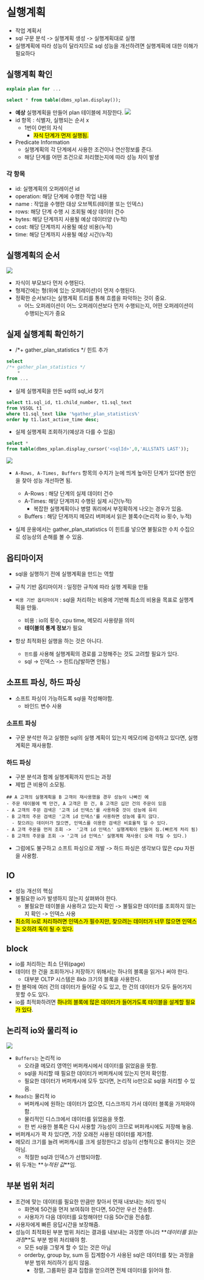 # 실행계획

- 작업 계획서
- sql 구문 분석 -> 실행계획 생성 -> 실행계획대로 실행
- 실행계획에 따라 성능이 달라지므로 sql 성능을 개선하려면 실행계획에 대한 이해가 필요하다

## 실행계획 확인

```sql
explain plan for ...

select * from table(dbms_xplan.display());
```

- **예상** 실행계획을 만들어 plan 테이블에 저장한다.
  ![](image/img.png)
- id 항목 : 식별자, 실행되는 순서 x
  - 1번이 0번의 자식
    - <mark>자식 단계가 먼저 실행됨.</mark>
- Predicate Information
  - 실행계획의 각 단계에서 사용한 조건이나 연산정보를 준다.
  - 해당 단계를 어떤 조건으로 처리했는지에 따라 성능 차이 발생

### 각 항목

- id: 실행계획의 오퍼레이션 id
- operation: 해당 단계에 수행한 작업 내용
- name : 작업을 수행한 대상 오브젝트(테이블 또는 인덱스)
- rows: 해당 단계 수행 시 조회될 예상 데이터 건수
- bytes: 해당 단계까지 사용될 예상 데이터양 (누적)
- cost: 해당 단계까지 사용될 예상 비용(누적)
- time: 해당 단계까지 사용될 예상 시간(누적)

## 실행계획의 순서

![](image/img_1.png)

- 자식이 부모보다 먼저 수행된다.
- 형제간에는 형(위에 있는 오퍼레이션)이 먼저 수행된다.
- 정확한 순서보다는 실행계획 트리를 통해 흐름을 파악하는 것이 중요.
  - 어느 오퍼레이션이 어느 오퍼레이션보다 먼저 수행되는지, 어떤 오퍼레이션이 수행되는지가 중요

## 실제 실행계획 확인하기

- /*+ gather_plan_statistics */ 힌트 추가

```sql
select
/*+ gather_plan_statistics */
    *
from ...


```

- 실제 실행계획을 만든 sql의 sql_id 찾기

```sql
select t1.sql_id, t1.child_number, t1.sql_text
from V$SQL t1
where t1.sql_text like '%gather_plan_statistics%'
order by t1.last_active_time desc;
```

- 실제 실행계획 조회하기(예상과 다를 수 있음)

```sql
select *
from table(dbms_xplan.display_cursor('<sqlId>',0,'ALLSTATS LAST'));
```

![](image/img_1.png)

- `A-Rows, A-Times, Buffers` 항목의 수치가 눈에 띄게 높아진 단계가 있다면 원인을 찾아 성능 개선하면 됨.

  - A-Rows : 해당 단계의 실제 데이터 건수
  - A-Times: 해당 단계까지 수행된 실제 시간(누적)
    - 복잡한 실행계획이나 병렬 쿼리에서 부정확하게 나오는 경우가 있음.
  - Buffers : 해당 단계까지 메모리 버퍼에서 읽은 블록수(논리적 io 횟수, 누적)
- 실제 운용에서는 gather_plan_statistics 이 힌트를 넣으면 불필요한 수치 수집으로 성능상의 손해를 볼 수 있음.

## 옵티마이저

- sql을 실행하기 전에 실행계획을 만드는 역할
- 규칙 기반 옵티마이저 : 일정한 규칙에 따라 실행 계획을 만듦
- `비용 기반 옵티마이저` : sql을 처리하는 비용에 기반해 최소의 비용을 목표로 실행계획을 만듦.

  - 비용 : io의 횟수, cpu time, 메모리 사용량을 의미
  - **테이블의 통계 정보**가 필요
- 항상 최적화된 실행을 하는 것은 아니다.

  - `힌트`를 사용해 실행계획의 경로를 고정해주는 것도 고려할 필요가 있다.
  - sql -> 인덱스 -> 힌트(남발하면 안됨.)

## 소프트 파싱, 하드 파싱

- 소프트 파싱이 가능하도록 sql을 작성해야함.
  - 바인드 변수 사용

### 소프트 파싱

- 구문 분석만 하고 실행한 sql의 실행 계획이 있는지 메모리에 검색하고 있다면, 실행계획은 재사용함.

### 하드 파싱

- 구분 분석과 함께 실행계획까지 만드는 과정
- 제법 큰 비용이 소모됨.

```
## A 고객의 실행계획을 B 고객이 재사용했을 경우 성능이 나빠진 예
- 주문 테이블에 백 만건, A 고객은 한 건, B 고객은 십만 건의 주문이 있음
- A 고객의 주문 검색은 '고객 id 인덱스'를 사용하즞 것이 성능에 유리
- B 고객의 주문 검색은 '고객 id 인덱스'를 사용하면 성능에 좋지 않다.
  - 찾으려는 데이터가 많으면, 인덱스를 이용한 검색은 비효율적 일 수 있다.
- A 고객 주문을 먼저 조회 ->  '고객 id 인덱스' 실행계획이 만들어 짐.(빠르게 처리 됨)
- B 고객의 주문을 조회 -> '고객 id 인덱스' 실행계획 재사용( 오래 걱릴 수 있다.)
```

- 그럼에도 불구하고 소프트 파싱으로 개발 -> 하드 파싱은 생각보다 많은 cpu 자원을 사용함.

## IO

- 성능 개선의 핵심
- 불필요한 io가 발생하지 않는지 살펴봐야 한다.
  - 불필요한 테이블을 사용하고 있는지 확인 -> 불필요한 데이터를 조회하지 않는지 확인 -> 인덱스 사용
- <mark>최소의 io로 처리하려면 인덱스가 필수지만, 찾으려는 데이터가 너무 많으면 인덱스는 오히려 독이 될 수 있다.</mark>

## block

- io를 처리하는 최소 단위(page)
- 데이터 한 건을 조회하거나 저장하기 위해서는 하나의 블록을 읽거나 써야 한다.
  - 대부분 OLTP 시스템은 8kb 크기의 블록을 사용한다.
- 한 블럭에 여러 건의 데이터가 들어갈 수도 있고, 한 건의 데이터가 모두 들어가지 못할 수도 있다.
- io를 최적화하려면 <mark>하나의 블록에 많은 데이터가 들어가도록 테이블을 설계할 필요가 있다</mark>.


## 논리적 io와 물리적 io
![](image/img_1.png)
- `Buffers는` 논리적 io
  - 오라클 메모리 영역인 버퍼캐시에서 데이터를 읽었음을 뜻함.
  - sql을 처리할 때 필요한 데이터가 버퍼캐시에 있는지 먼저 확인함.
  - 필요한 데이터가 버퍼캐시에 모두 있다면, 논리적 io만으로 sql을 처리할 수 있음.
- `Reads는` 물리적 io
  - 버퍼캐시에 원하는 데이터가 없으면, 디스크까지 가서 데이터 블록을 가져와야 함.
  - 물리적인 디스크에서 데이터를 읽었음을 뜻함.
  - 한 번 사용한 블록은 다시 사용할 가능성이 크므로 버퍼캐시에도 저장해 놓음.
- 버퍼캐시가 꽉 차 있다면, 가장 오래전 사용된 데이터를 제거함.
- 메모리 크기를 늘려 버퍼캐시를 크게 설정한다고 성능이 선형적으로 좋아지는 것은 아님.
  - 적절한 sql과 인덱스가 선행되야함.
- 위 두개는 **_누적된 값_**임.

## 부분 범위 처리
- 조건에 맞는 데이터를 필요한 만큼만 찾아서 먼재 내보내는 처리 방식
  - 화면에 50건을 먼저 보여줘야 한다면, 50건만 우선 전송함.
  - 사용자가 다음 데이터를 요청해야만 다음 50r건을 전송함.
- 사용자에게 빠른 응답시간을 보장해줌.
- 성능이 최적화된 부분 범위 처리는 결과를 내보내는 과정뿐 아니라 **_데이터를 읽는 과정_**도 부분 범위 처리돼야 함.
  - 모든 sql을 그렇게 할 수 있는 것은 아님
  - orderby, group by, sum 등 집계함수가 사용된 sql은 데이터를 찾는 과정을 부분 범위 처리하기 쉽지 않음.
    - 정렬, 그룹화된 결과 집합을 얻으려면 전체 데이터를 읽어야 함.
